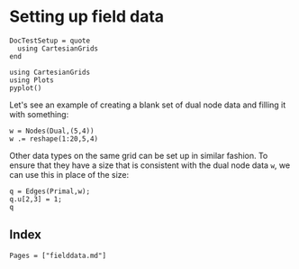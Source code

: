 # Setting up field data

```@meta
DocTestSetup = quote
  using CartesianGrids
end
```

```@setup create
using CartesianGrids
using Plots
pyplot()
```

Let's see an example of creating a blank set of dual node data and filling it with
something:

```@repl create
w = Nodes(Dual,(5,4))
w .= reshape(1:20,5,4)
```

Other data types on the same grid can be set up in similar fashion. To ensure
that they have a size that is consistent with the dual node data `w`, we can use
this in place of the size:
```@repl create
q = Edges(Primal,w);
q.u[2,3] = 1;
q
```

## Index

```@index
Pages = ["fielddata.md"]
```
